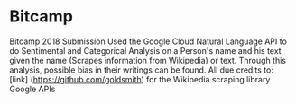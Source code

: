 # Bitcamp
Bitcamp 2018 Submission
Used the Google Cloud Natural Language API to do Sentimental and Categorical Analysis on a Person's name and his text given the name (Scrapes information from Wikipedia) or text.
Through this analysis, possible bias in their writings can be found. 
All due credits to:
[link] (https://github.com/goldsmith) for the Wikipedia scraping library
Google APIs
